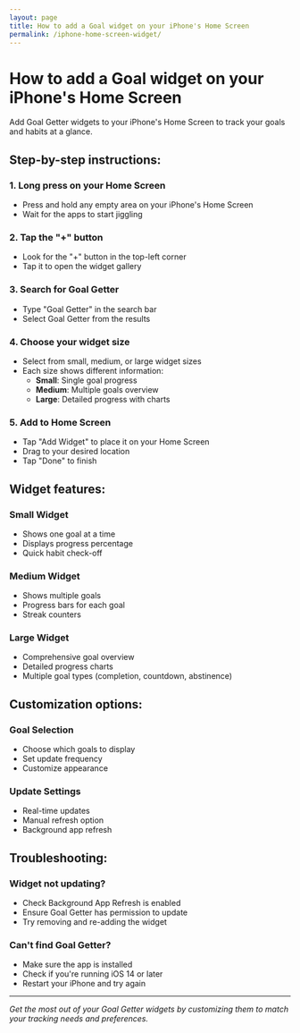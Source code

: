 ```yaml
---
layout: page
title: How to add a Goal widget on your iPhone's Home Screen
permalink: /iphone-home-screen-widget/
---
```


# How to add a Goal widget on your iPhone's Home Screen

Add Goal Getter widgets to your iPhone's Home Screen to track your goals and habits at a glance.

## Step-by-step instructions:

### 1. Long press on your Home Screen
- Press and hold any empty area on your iPhone's Home Screen
- Wait for the apps to start jiggling

### 2. Tap the "+" button
- Look for the "+" button in the top-left corner
- Tap it to open the widget gallery

### 3. Search for Goal Getter
- Type "Goal Getter" in the search bar
- Select Goal Getter from the results

### 4. Choose your widget size
- Select from small, medium, or large widget sizes
- Each size shows different information:
  - **Small**: Single goal progress
  - **Medium**: Multiple goals overview
  - **Large**: Detailed progress with charts

### 5. Add to Home Screen
- Tap "Add Widget" to place it on your Home Screen
- Drag to your desired location
- Tap "Done" to finish

## Widget features:

### Small Widget
- Shows one goal at a time
- Displays progress percentage
- Quick habit check-off

### Medium Widget
- Shows multiple goals
- Progress bars for each goal
- Streak counters

### Large Widget
- Comprehensive goal overview
- Detailed progress charts
- Multiple goal types (completion, countdown, abstinence)

## Customization options:

### Goal Selection
- Choose which goals to display
- Set update frequency
- Customize appearance

### Update Settings
- Real-time updates
- Manual refresh option
- Background app refresh

## Troubleshooting:

### Widget not updating?
- Check Background App Refresh is enabled
- Ensure Goal Getter has permission to update
- Try removing and re-adding the widget

### Can't find Goal Getter?
- Make sure the app is installed
- Check if you're running iOS 14 or later
- Restart your iPhone and try again

---

*Get the most out of your Goal Getter widgets by customizing them to match your tracking needs and preferences.*
